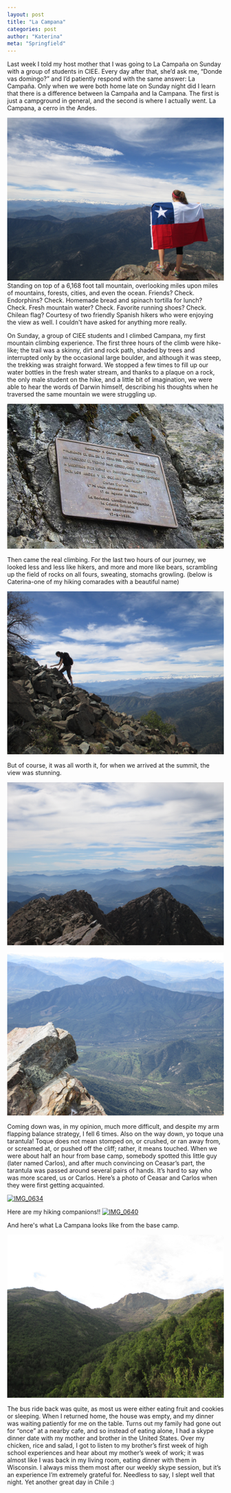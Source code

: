 ```yaml
---
layout: post
title: "La Campana"
categories: post
author: "Katerina"
meta: "Springfield"
---
```


Last week I told my host mother that I was going to La Campaña on Sunday with a group of students in CIEE. Every day after that, she’d ask me, “Donde vas domingo?” and I’d patiently respond with the same answer: La Campaña. Only when we were both home late on Sunday night did I learn that there is a difference between la Campaña and la Campana. The first is just a campground in general, and the second is where I actually went. La Campana, a cerro in the Andes.

[![IMG_0594](/assets/images/6a010536fa9ded970b019aff5e1af4970d.jpg "IMG_0594")](/assets/images/6a010536fa9ded970b019aff5e1af4970d.jpg)
Standing on top of a 6,168 foot tall mountain, overlooking miles upon miles of mountains, forests, cities, and even the ocean. Friends? Check. Endorphins? Check. Homemade bread and spinach tortilla for lunch? Check. Fresh mountain water? Check. Favorite running shoes? Check. Chilean flag? Courtesy of two friendly Spanish hikers who were enjoying the view as well. I couldn't have asked for anything more really.

On Sunday, a group of CIEE students and I climbed Campana, my first mountain climbing experience. The first three hours of the climb were hike-like; the trail was a skinny, dirt and rock path, shaded by trees and interrupted only by the occasional large boulder, and although it was steep, the trekking was straight forward. We stopped a few times to fill up our water bottles in the fresh water stream, and thanks to a plaque on a rock, the only male student on the hike, and a little bit of imagination, we were able to hear the words of Darwin himself, describing his thoughts when he traversed the same mountain we were struggling up.

[![1234455_10202038535228423_276638028_n](/assets/images/6a010536fa9ded970b019aff5d8771970b.jpg "1234455_10202038535228423_276638028_n")](/assets/images/6a010536fa9ded970b019aff5d8771970b.jpg)

Then came the real climbing. For the last two hours of our journey, we looked less and less like hikers, and more and more like bears, scrambling up the field of rocks on all fours, sweating, stomachs growling. (below is Caterina-one of my hiking comarades with a beautiful name)

[![IMG_0570](/assets/images/6a010536fa9ded970b019aff5e1f45970d.jpg "IMG_0570")](/assets/images/6a010536fa9ded970b019aff5e1f45970d.jpg)

But of course, it was all worth it, for when we arrived at the summit, the view was stunning.

[![IMG_0595](/assets/images/6a010536fa9ded970b019aff5d8d6b970b.jpg "IMG_0595")](/assets/images/6a010536fa9ded970b019aff5d8d6b970b.jpg)

[![IMG_0596](/assets/images/6a010536fa9ded970b019aff5dbba7970c.jpg "IMG_0596")](/assets/images/6a010536fa9ded970b019aff5dbba7970c.jpg)

Coming down was, in my opinion, much more difficult, and despite my arm flapping balance strategy, I fell 6 times. Also on the way down, yo toque una tarantula! Toque does not mean stomped on, or crushed, or ran away from, or screamed at, or pushed off the cliff; rather, it means touched. When we were about half an hour from base camp, somebody spotted this little guy (later named Carlos), and after much convincing on Ceasar’s part, the tarantula was passed around several pairs of hands. It’s hard to say who was more scared, us or Carlos. Here’s a photo of Ceasar and Carlos when they were first getting acquainted.

[![IMG_0634](/assets/images/6a010536fa9ded970b019aff5e2c4a970d.jpg "IMG_0634")](/assets/images/6a010536fa9ded970b019aff5e2c4a970d.jpg)

Here are my hiking companions!! [![IMG_0640](/assets/images/6a010536fa9ded970b019aff5dc0c0970c.jpg "IMG_0640")](/assets/images/6a010536fa9ded970b019aff5dc0c0970c.jpg)

And here's what La Campana looks like from the base camp.

[![IMG_0624](/assets/images/6a010536fa9ded970b019aff5d9760970b.jpg "IMG_0624")](/assets/images/6a010536fa9ded970b019aff5d9760970b.jpg)

The bus ride back was quite, as most us were either eating fruit and cookies or sleeping. When I returned home, the house was empty, and my dinner was waiting patiently for me on the table. Turns out my family had gone out for “once” at a nearby cafe, and so instead of eating alone, I had a skype dinner date with my mother and brother in the United States. Over my chicken, rice and salad, I got to listen to my brother’s first week of high school experiences and hear about my mother’s week of work; it was almost like I was back in my living room, eating dinner with them in Wisconsin. I always miss them most after our weekly skype session, but it’s an experience I’m extremely grateful for. Needless to say, I slept well that night. Yet another great day in Chile :)
